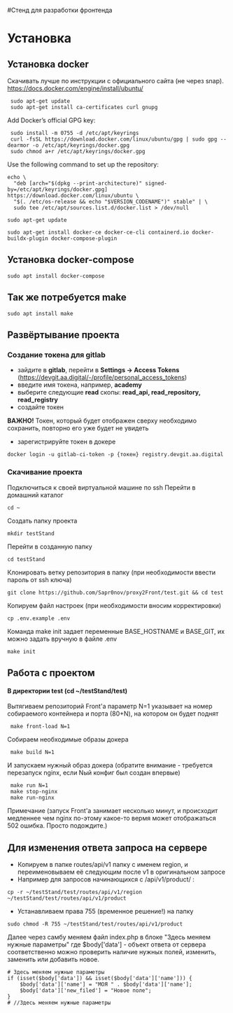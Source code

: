 #Стенд для разработки фронтенда

# Установка
## Установка docker
Скачивать лучше по инструкции с официального сайта (не через snap). https://docs.docker.com/engine/install/ubuntu/
```shell
 sudo apt-get update
 sudo apt-get install ca-certificates curl gnupg
```
Add Docker’s official GPG key:
```shell
 sudo install -m 0755 -d /etc/apt/keyrings
 curl -fsSL https://download.docker.com/linux/ubuntu/gpg | sudo gpg --dearmor -o /etc/apt/keyrings/docker.gpg
 sudo chmod a+r /etc/apt/keyrings/docker.gpg
```
Use the following command to set up the repository:
```shell
echo \
  "deb [arch="$(dpkg --print-architecture)" signed-by=/etc/apt/keyrings/docker.gpg] https://download.docker.com/linux/ubuntu \
  "$(. /etc/os-release && echo "$VERSION_CODENAME")" stable" | \
  sudo tee /etc/apt/sources.list.d/docker.list > /dev/null
```
```shell
sudo apt-get update
```
```shell
sudo apt-get install docker-ce docker-ce-cli containerd.io docker-buildx-plugin docker-compose-plugin
```
## Установка docker-compose
```shell
sudo apt install docker-compose
```
## Так же потребуется make
```shell
sudo apt install make
```
## Развёртывание проекта
### Создание токена для gitlab
- зайдите в **gitlab**, перейти в **Settings -> Access Tokens** (https://devgit.aa.digital/-/profile/personal_access_tokens)
- введите имя токена, например, **academy**
- выберите следующие **read** скопы: **read_api, read_repository, read_registry**
- создайте токен

**ВАЖНО!** Токен, который будет отображен сверху необходимо сохранить, повторно его уже будет не увидеть

- зарегистрируйте токен в докере
```shell
docker login -u gitlab-ci-token -p {токен} registry.devgit.aa.digital
```

### Скачивание проекта

Подключиться к своей виртуальной машине по ssh
Перейти в домашний каталог
```shell script
cd ~
```
Создать папку проекта
```shell script
mkdir testStand
```
Перейти в созданную папку
```shell script
cd testStand
```
Клонировать ветку репозитория в папку (при необходимости ввести пароль от ssh ключа)
```shell script
git clone https://github.com/Sapr0nov/proxy2Front/test.git && cd test
```

Копируем файл настроек (при необходимости вносим корректировки)
```shell script
cp .env.example .env
```
Команда make init задает переменные BASE_HOSTNAME и BASE_GIT, их можно задать вручную в файле .env
```shell script
make init
```

## Работа с проектом
#### В директории test (cd ~/testStand/test)

Вытягиваем репозиторий Front'a  параметр N=1 указывает на номер собираемого контейнера и порта (80+N), на котором он будет поднят
```shell script
 make front-load N=1
```

Собираем необходимые образы докера
```shell script
 make build N=1
```
И запускаем нужный образ докера (обратите внимание - требуется перезапуск nginx, если Nый конфиг был создан впервые)
```shell script
 make run N=1
 make stop-nginx
 make run-nginx
```

Примечание (запуск Front'a занимает несколько минут, и происходит медленнее чем nginx по-этому какое-то вермя может отображаться 502 ошибка. Просто подождите.)

## Для изменения ответа запроса на сервере

- Копируем в папке routes/api/v1 папку с именем region, и переименовываем её следующим после v1 в оригинальном запросе
- Например для запросов начинающихся с /api/v1/product/ :
```shell
cp -r ~/testStand/test/routes/api/v1/region ~/testStand/test/routes/api/v1/product
```
- Устанавливаем права 755 (временное решение!) на папку
```shell
sudo chmod -R 755 ~/testStand/test/routes/api/v1/product
```
Далее через самбу меняем файл index.php в блоке "Здесь меняем нужные параметры"
где $body['data'] - объект ответа от сервера
соответственно можно проверить наличие нужных полей, изменить, заменить или добавить новое.

```shell
# Здесь меняем нужные параметры
if (isset($body['data']) && isset($body['data']['name'])) {
    $body['data']['name'] = "МОЯ " . $body['data']['name'];
    $body['data']['new_filed'] = "Новое поле";
}
# //Здесь меняем нужные параметры
```
